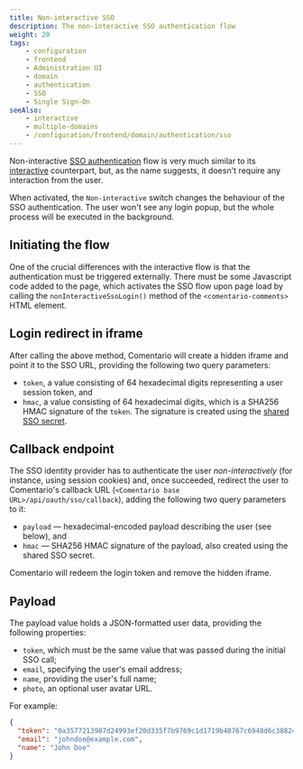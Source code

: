 ```yaml
---
title: Non-interactive SSO
description: The non-interactive SSO authentication flow
weight: 20
tags:
    - configuration
    - frontend
    - Administration UI
    - domain
    - authentication
    - SSO
    - Single Sign-On
seeAlso:
    - interactive
    - multiple-domains
    - /configuration/frontend/domain/authentication/sso
---
```


Non-interactive [SSO authentication](/configuration/frontend/domain/authentication/sso) flow is very much similar to its [interactive](interactive) counterpart, but, as the name suggests, it doesn't require any interaction from the user.

<!--more-->

When activated, the `Non-interactive` switch changes the behaviour of the SSO authentication. The user won't see any login popup, but the whole process will be executed in the background.

## Initiating the flow

One of the crucial differences with the interactive flow is that the authentication must be triggered externally. There must be some Javascript code added to the page, which activates the SSO flow upon page load by calling the `nonInteractiveSsoLogin()` method of the `<comentario-comments>` HTML element.

## Login redirect in iframe

After calling the above method, Comentario will create a hidden iframe and point it to the SSO URL, providing the following two query parameters:

* `token`, a value consisting of 64 hexadecimal digits representing a user session token, and
* `hmac`, a value consisting of 64 hexadecimal digits, which is a SHA256 HMAC signature of the `token`. The signature is created using the [shared SSO secret](/configuration/frontend/domain/authentication/sso#sso-secret).

## Callback endpoint

The SSO identity provider has to authenticate the user *non-interactively* (for instance, using session cookies) and, once succeeded, redirect the user to Comentario's callback URL (`<Comentario base URL>/api/oauth/sso/callback`), adding the following two query parameters to it:

* `payload` — hexadecimal-encoded payload describing the user (see below), and
* `hmac` — SHA256 HMAC signature of the payload, also created using the shared SSO secret.

Comentario will redeem the login token and remove the hidden iframe.

## Payload

The payload value holds a JSON-formatted user data, providing the following properties:

* `token`, which must be the same value that was passed during the initial SSO call;
* `email`, specifying the user's email address;
* `name`, providing the user's full name;
* `photo`, an optional user avatar URL.

For example:

```json
{
  "token": "0a3577213987d24993ef20d335f7b9769c1d1719b40767c6948d6c3882403a96",
  "email": "johndoe@example.com",
  "name": "John Doe"
}
```

